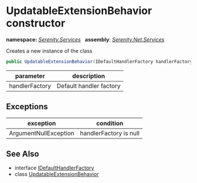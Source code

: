 # UpdatableExtensionBehavior constructor
**namespace:** *[Serenity.Services](../../README.md#serenity.services-namespace)*   **assembly**: *[Serenity.Net.Services](../../README.md)*

Creates a new instance of the class

```csharp
public UpdatableExtensionBehavior(IDefaultHandlerFactory handlerFactory)
```

| parameter | description |
| --- | --- |
| handlerFactory | Default handler factory |

## Exceptions

| exception | condition |
| --- | --- |
| ArgumentNullException | handlerFactory is null |

## See Also

* interface [IDefaultHandlerFactory](../IDefaultHandlerFactory.md)
* class [UpdatableExtensionBehavior](../UpdatableExtensionBehavior.md)